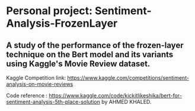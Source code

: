 # Personal project: Sentiment-Analysis-FrozenLayer
## A study of the performance of the frozen-layer technique on the Bert model and its variants using Kaggle's Movie Review dataset.

Kaggle Competition link: https://www.kaggle.com/competitions/sentiment-analysis-on-movie-reviews

Code reference : https://www.kaggle.com/code/kickitlikeshika/bert-for-sentiment-analysis-5th-place-solution by AHMED KHALED.
